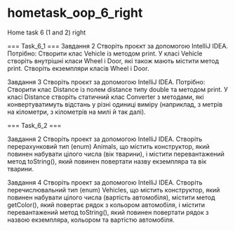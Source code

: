 # hometask_oop_6_right
Home task 6 (1 and 2) right

=== Task_6_1 ===
Завдання 2
Створіть проєкт за допомогою IntelliJ IDEA.
Потрібно:
Створити клас Vehicle із методом print. У класі Vehicle створіть внутрішні класи Wheel і Door, які також 
мають містити метод print. Створіть екземпляри класів Wheel і Door.

Завдання 3
Створіть проєкт за допомогою IntelliJ IDEA.
Потрібно:
Створити клас Distance із полем distance типу double та методом print. У класі Distance створіть статичний 
клас Converter з методами, які конвертуватимуть відстань у різні одиниці виміру (наприклад, з метрів на 
кілометри, з кілометрів на милі й так далі).


=== Task_6_2 ===

Завдання 2 
Створіть проект за допомогою IntelliJ IDEA. Створіть перерахунковий тип (enum) Animals, 
що містить конструктор, який повинен набувати цілого числа (вік тварини), і містити перевантажений метод toString(), 
який повинен повертати назву екземпляра та вік тварини.


Завдання 4
Створіть проект за допомогою IntelliJ IDEA. Створіть перечислювальний тип (enum) Vehicles, 
що містить конструктор, який повинен набувати цілого числа (вартість автомобіля), містити метод getColor(), 
який повертає рядок з кольором автомобіля, і містити перевантажений метод toString(), 
який повинен повертати рядок з назвою екземпляра, кольором та вартістю автомобіля.
